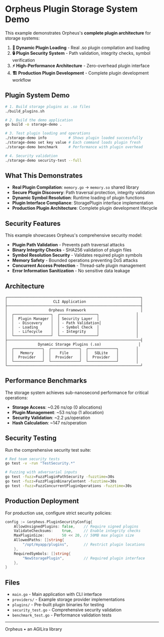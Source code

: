 # Orpheus Plugin Storage System Demo

This example demonstrates Orpheus's **complete plugin architecture** for storage systems:

1. **🔌 Dynamic Plugin Loading** - Real .so plugin compilation and loading
2. **🔒 Plugin Security System** - Path validation, integrity checks, symbol verification
3. **⚡ High-Performance Architecture** - Zero-overhead plugin interface
4. **🏗️ Production Plugin Development** - Complete plugin development workflow

## Plugin System Demo

```bash
# 1. Build storage plugins as .so files
./build_plugins.sh

# 2. Build the demo application  
go build -o storage-demo .

# 3. Test plugin loading and operations
./storage-demo info          # Shows plugin loaded successfully
./storage-demo set key value # Each command loads plugin fresh
./storage-demo benchmark     # Performance with plugin overhead

# 4. Security validation
./storage-demo security-test --full
```

## What This Demonstrates

- **Real Plugin Compilation**: `memory.go` → `memory.so` shared library
- **Secure Plugin Discovery**: Path traversal protection, integrity validation
- **Dynamic Symbol Resolution**: Runtime loading of plugin functions  
- **Plugin Interface Compliance**: StoragePlugin interface implementation
- **Production Plugin Architecture**: Complete plugin development lifecycle

## Security Features

This example showcases Orpheus's comprehensive security model:

- **Plugin Path Validation** - Prevents path traversal attacks
- **Binary Integrity Checks** - SHA256 validation of plugin files
- **Symbol Resolution Security** - Validates required plugin symbols
- **Memory Safety** - Bounded operations preventing DoS attacks
- **Concurrent Access Protection** - Thread-safe plugin management
- **Error Information Sanitization** - No sensitive data leakage

## Architecture

```
┌─────────────────────────────────────────────────────────────┐
│                     CLI Application                         │
├─────────────────────────────────────────────────────────────┤
│                   Orpheus Framework                         │
│  ┌─────────────────┐  ┌─────────────────┐                 │
│  │  Plugin Manager │  │ Security Layer  │                 │
│  │  - Discovery    │  │ - Path Validation│                │
│  │  - Loading      │  │ - Symbol Check  │                 │
│  │  - Lifecycle    │  │ - Integrity     │                 │
│  └─────────────────┘  └─────────────────┘                 │
├─────────────────────────────────────────────────────────────┤
│              Dynamic Storage Plugins (.so)                 │
│  ┌─────────────┐  ┌─────────────┐  ┌─────────────┐        │
│  │   Memory    │  │    File     │  │   SQLite    │        │
│  │  Provider   │  │  Provider   │  │  Provider   │        │
│  └─────────────┘  └─────────────┘  └─────────────┘        │
└─────────────────────────────────────────────────────────────┘
```

## Performance Benchmarks

The storage system achieves sub-nanosecond performance for critical operations:

- **Storage Access**: ~0.26 ns/op (0 allocations)
- **Plugin Management**: ~53 ns/op (1 allocation)  
- **Security Validation**: ~2.2 μs/operation
- **Hash Calculation**: ~147 ns/operation

## Security Testing

Run the comprehensive security test suite:

```bash
# Red team security tests
go test -v -run "TestSecurity.*"

# Fuzzing with adversarial inputs
go test -fuzz=FuzzPluginPathSecurity -fuzztime=30s
go test -fuzz=FuzzPluginBinaryContent -fuzztime=30s
go test -fuzz=FuzzConcurrentPluginOperations -fuzztime=30s
```

## Production Deployment

For production use, configure strict security policies:

```go
config := &orpheus.PluginSecurityConfig{
    AllowUnsignedPlugins: false,    // Require signed plugins
    ValidateChecksums:    true,     // Enable integrity checks
    MaxPluginSize:        50 << 20, // 50MB max plugin size
    AllowedPaths: []string{
        "/opt/myapp/plugins",       // Restrict plugin locations
    },
    RequiredSymbols: []string{
        "NewStoragePlugin",         // Required plugin interface
    },
}
```

## Files

- `main.go` - Main application with CLI interface
- `providers/` - Example storage provider implementations
- `plugins/` - Pre-built plugin binaries for testing
- `security_test.go` - Comprehensive security validation
- `benchmark_test.go` - Performance validation tests

---

Orpheus • an AGILira library